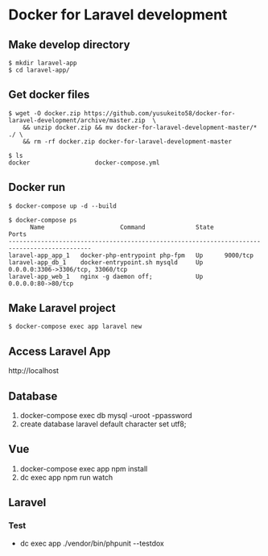# Docker for Laravel development

## Make develop directory

```
$ mkdir laravel-app
$ cd laravel-app/
```

## Get docker files

```
$ wget -O docker.zip https://github.com/yusukeito58/docker-for-laravel-development/archive/master.zip  \
    && unzip docker.zip && mv docker-for-laravel-development-master/* ./ \
    && rm -rf docker.zip docker-for-laravel-development-master

$ ls 
docker                  docker-compose.yml
```

## Docker run

```
$ docker-compose up -d --build

$ docker-compose ps
      Name                     Command              State                 Ports
---------------------------------------------------------------------------------------------
laravel-app_app_1   docker-php-entrypoint php-fpm   Up      9000/tcp
laravel-app_db_1    docker-entrypoint.sh mysqld     Up      0.0.0.0:3306->3306/tcp, 33060/tcp
laravel-app_web_1   nginx -g daemon off;            Up      0.0.0.0:80->80/tcp
```

## Make Laravel project

```
$ docker-compose exec app laravel new
```

## Access Laravel App

http://localhost


## Database
1. docker-compose exec db mysql -uroot -ppassword
2. create database laravel default character set utf8;


## Vue
1. docker-compose exec app npm install
2. dc exec app npm run watch


## Laravel
### Test
+ dc exec app ./vendor/bin/phpunit --testdox
